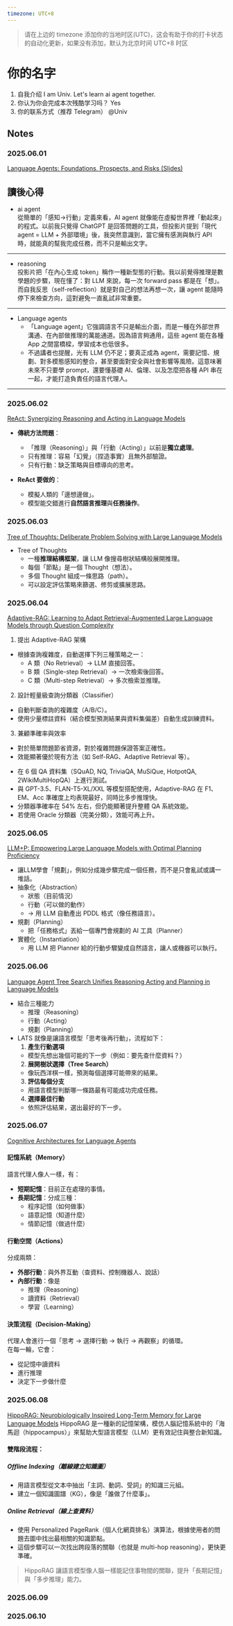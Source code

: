 ```yaml
---
timezone: UTC+8
---
```


> 请在上边的 timezone 添加你的当地时区(UTC)，这会有助于你的打卡状态的自动化更新，如果没有添加，默认为北京时间 UTC+8 时区


# 你的名字

1. 自我介绍 I am Univ. Let's learn ai agent together.
2. 你认为你会完成本次残酷学习吗？ Yes
3. 你的联系方式（推荐 Telegram） @Univ

## Notes

<!-- Content_START -->

### 2025.06.01
[Language Agents: Foundations, Prospects, and Risks (Slides)](https://language-agent-tutorial.github.io/slides/I-Introduction.pdf)
## 讀後心得
- ai agent  
  從簡單的「感知→行動」定義來看，AI agent 就像能在虛擬世界裡「動起來」的程式。以前我只覺得 ChatGPT 是回答問題的工具，但投影片提到「現代 agent = LLM + 外部環境」後，我突然意識到，當它擁有感測與執行 API 時，就能真的幫我完成任務，而不只是輸出文字。
---
- reasoning  
  投影片把「在內心生成 token」稱作一種新型態的行動。我以前覺得推理是數學題的步驟，現在懂了：對 LLM 來說，每一次 forward pass 都是在「想」。而自我反思（self-reflection）就是對自己的想法再想一次，讓 agent 能隨時停下來檢查方向，這對避免一直亂試非常重要。
---
- Language agents  
  - 「Language agent」它強調語言不只是輸出介面，而是一種在外部世界溝通、在內部做推理的萬能通道。因為語言夠通用，這些 agent 能在各種 App 之間當橋樑，學習成本也低很多。
  - 不過講者也提醒，光有 LLM 仍不足；要真正成為 agent，需要記憶、規劃、對多模態感知的整合，甚至要面對安全與社會影響等風險。這意味著未來不只要學 prompt，還要懂基礎 AI、倫理、以及怎麼把各種 API 串在一起，才能打造負責任的語言代理人。
---
### 2025.06.02
[ReAct: Synergizing Reasoning and Acting in Language Models](https://arxiv.org/abs/2210.03629)
- **傳統方法問題**：
  - 「推理（Reasoning）」與「行動（Acting）」以前是**獨立處理**。
  - 只有推理：容易「幻覺」（捏造事實）且無外部驗證。
  - 只有行動：缺乏策略與目標導向的思考。

- **ReAct 要做的**：
  - 模擬人類的「邊想邊做」。
  - 模型能交錯進行**自然語言推理**與**任務操作**。
### 2025.06.03
[Tree of Thoughts: Deliberate Problem Solving with Large Language Models](https://arxiv.org/abs/2305.10601)
- Tree of Thoughts
  - 一種**推理結構框架**，讓 LLM 像搜尋樹狀結構般展開推理。
  - 每個「節點」是一個 Thought（想法）。
  - 多個 Thought 組成一條思路（path）。
  - 可以設定評估策略來篩選、修剪或擴展思路。

### 2025.06.04
[Adaptive-RAG: Learning to Adapt Retrieval-Augmented Large Language Models through Question Complexity](https://arxiv.org/abs/2403.14403)
1. 提出 Adaptive-RAG 架構
- 根據查詢複雜度，自動選擇下列三種策略之一：
  - A 類（No Retrieval）→ LLM 直接回答。
  - B 類（Single-step Retrieval）→ 一次檢索後回答。
  - C 類（Multi-step Retrieval）→ 多次檢索並推理。

2. 設計輕量級查詢分類器（Classifier）
- 自動判斷查詢的複雜度（A/B/C）。
- 使用少量標註資料（結合模型預測結果與資料集偏差）自動生成訓練資料。

3. 兼顧準確率與效率
- 對於簡單問題節省資源，對於複雜問題保證答案正確性。
- 效能顯著優於現有方法（如 Self-RAG、Adaptive Retrieval 等）。

* 在 6 個 QA 資料集（SQuAD, NQ, TriviaQA, MuSiQue, HotpotQA, 2WikiMultiHopQA）上進行測試。
* 與 GPT-3.5、FLAN-T5-XL/XXL 等模型搭配使用，Adaptive-RAG 在 F1、EM、Acc 準確度上均表現最好，同時比多步推理快。
* 分類器準確率在 54% 左右，但仍能顯著提升整體 QA 系統效能。
* 若使用 Oracle 分類器（完美分類），效能可再上升。
### 2025.06.05
[LLM+P: Empowering Large Language Models with Optimal Planning Proficiency](https://arxiv.org/abs/2304.11477)
- 讓LLM學會「規劃」，例如分成幾步驟完成一個任務，而不是只會亂試或講一堆話。
- 抽象化（Abstraction）
  - 狀態（目前情況）
  - 行動（可以做的動作）
  - → 用 LLM 自動產出 PDDL 格式（像任務語言）。
- 規劃（Planning）
  - 把「任務格式」丟給一個專門會規劃的 AI 工具（Planner）
- 實體化（Instantiation）
  - 用 LLM 把 Planner 給的行動步驟變成自然語言，讓人或機器可以執行。
### 2025.06.06
[Language Agent Tree Search Unifies Reasoning Acting and Planning in Language Models](https://arxiv.org/abs/2310.04406)
- 結合三種能力
  - 推理（Reasoning）
  - 行動（Acting）
  - 規劃（Planning）
- LATS 就像是讓語言模型「思考後再行動」，流程如下：
  1.  **產生行動選項**  
    - 模型先想出幾個可能的下一步（例如：要先查什麼資料？）
  2.  **展開樹狀選擇（Tree Search）**
    - 像玩西洋棋一樣，預測每個選擇可能帶來的結果。
  3.  **評估每個分支**  
    - 用語言模型判斷哪一條路最有可能成功完成任務。
  4.  **選擇最佳行動**  
    - 依照評估結果，選出最好的下一步。

### 2025.06.07
[Cognitive Architectures for Language Agents](https://arxiv.org/abs/2309.02427)
#### 記憶系統（Memory）
語言代理人像人一樣，有：
- **短期記憶**：目前正在處理的事情。
- **長期記憶**：分成三種：
  - 程序記憶（如何做事）
  - 語意記憶（知道什麼）
  - 情節記憶（做過什麼）
#### 行動空間（Actions）
分成兩類：
- **外部行動**：與外界互動（查資料、控制機器人、說話）
- **內部行動**：像是
  - 推理（Reasoning）
  - 讀資料（Retrieval）
  - 學習（Learning）
#### 決策流程（Decision-Making）
代理人會進行一個「思考 → 選擇行動 → 執行 → 再觀察」的循環。  
在每一輪，它會：
- 從記憶中讀資料
- 進行推理
- 決定下一步做什麼


### 2025.06.08
[HippoRAG: Neurobiologically Inspired Long-Term Memory for Large Language Models](https://arxiv.org/abs/2405.14831)
HippoRAG 是一種新的記憶架構，模仿人腦記憶系統中的「海馬迴（hippocampus）」來幫助大型語言模型（LLM）更有效記住與整合新知識。
#### 雙階段流程：

##### Offline Indexing（離線建立知識圖）
- 用語言模型從文本中抽出「主詞、動詞、受詞」的知識三元組。
- 建立一個知識圖譜（KG），像是「誰做了什麼事」。

##### Online Retrieval（線上查資料）
- 使用 Personalized PageRank（個人化網頁排名）演算法，根據使用者的問題去圖中找出最相關的知識節點。
- 這個步驟可以一次找出跨段落的關聯（也就是 multi-hop reasoning），更快更準確。

> HippoRAG 讓語言模型像人腦一樣能記住事物間的關聯，提升「長期記憶」與「多步推理」能力。

### 2025.06.09

### 2025.06.10

<!-- Content_END -->
